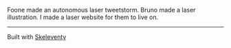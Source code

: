 Foone made an autonomous laser tweetstorm. Bruno made a laser illustration. I made a laser website for them to live on.


---

Built with [Skeleventy](https://github.com/josephdyer/skeleventy)

